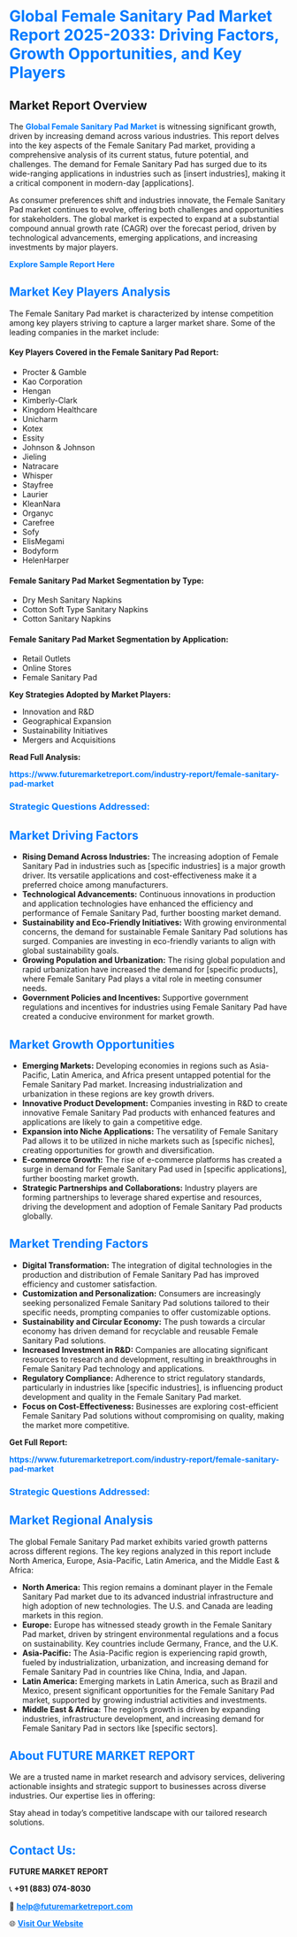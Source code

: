 <h1 style="color: #007BFF;">Global Female Sanitary Pad Market Report 2025-2033: Driving Factors, Growth Opportunities, and Key Players</h1>

<section id="overview">
<h2>Market Report Overview</h2>
<p>The <a href="https://www.futuremarketreport.com/industry-report/female-sanitary-pad-market" style="color: #007BFF; text-decoration: none;"><strong>Global Female Sanitary Pad Market</strong></a> is witnessing significant growth, driven by increasing demand across various industries. This report delves into the key aspects of the Female Sanitary Pad market, providing a comprehensive analysis of its current status, future potential, and challenges. The demand for Female Sanitary Pad has surged due to its wide-ranging applications in industries such as [insert industries], making it a critical component in modern-day [applications].</p>
<p>As consumer preferences shift and industries innovate, the Female Sanitary Pad market continues to evolve, offering both challenges and opportunities for stakeholders. The global market is expected to expand at a substantial compound annual growth rate (CAGR) over the forecast period, driven by technological advancements, emerging applications, and increasing investments by major players.</p>
</section>

<section id="overview">
<p><a href="https://www.futuremarketreport.com/request-sample/reportId=111362" style="color: #007BFF; text-decoration: none;"><strong>Explore Sample Report Here</strong></a></p>
</section>

<section id="key-players">
<h2 style="color: #007BFF;">Market Key Players Analysis</h2>
<p>The Female Sanitary Pad market is characterized by intense competition among key players striving to capture a larger market share. Some of the leading companies in the market include:</p>
<h4>Key Players Covered in the Female Sanitary Pad Report:</h4>
<ul><li>Procter &amp; Gamble</li><li>Kao Corporation</li><li>Hengan</li><li>Kimberly-Clark</li><li>Kingdom Healthcare</li><li>Unicharm</li><li>Kotex</li><li>Essity</li><li>Johnson &amp; Johnson</li><li>Jieling</li><li>Natracare</li><li>Whisper</li><li>Stayfree</li><li>Laurier</li><li>KleanNara</li><li>Organyc</li><li>Carefree</li><li>Sofy</li><li>ElisMegami</li><li>Bodyform</li><li>HelenHarper</li></ul>
<h4>Female Sanitary Pad Market Segmentation by Type:</h4>
<ul><li>Dry Mesh Sanitary Napkins</li><li>Cotton Soft Type Sanitary Napkins</li><li>Cotton Sanitary Napkins</li></ul>

<h4>Female Sanitary Pad Market Segmentation by Application:</h4>
<ul><li>Retail Outlets</li><li>Online Stores</li><li>Female Sanitary Pad</li></ul>
<p><strong>Key Strategies Adopted by Market Players:</strong></p>
<ul>
<li>Innovation and R&D</li>
<li>Geographical Expansion</li>
<li>Sustainability Initiatives</li>
<li>Mergers and Acquisitions</li>
</ul>
</section>

<section>
<p><strong>Read Full Analysis: </strong></p><a href="https://www.futuremarketreport.com/industry-report/female-sanitary-pad-market" style="color: #007BFF; text-decoration: none;"><strong>https://www.futuremarketreport.com/industry-report/female-sanitary-pad-market</strong></a>
<h3 style="color: #007BFF;">Strategic Questions Addressed:</h3>
</section>

<section id="driving-factors">
<h2 style="color: #007BFF;">Market Driving Factors</h2>
<ul>
<li><strong>Rising Demand Across Industries:</strong> The increasing adoption of Female Sanitary Pad in industries such as [specific industries] is a major growth driver. Its versatile applications and cost-effectiveness make it a preferred choice among manufacturers.</li>
<li><strong>Technological Advancements:</strong> Continuous innovations in production and application technologies have enhanced the efficiency and performance of Female Sanitary Pad, further boosting market demand.</li>
<li><strong>Sustainability and Eco-Friendly Initiatives:</strong> With growing environmental concerns, the demand for sustainable Female Sanitary Pad solutions has surged. Companies are investing in eco-friendly variants to align with global sustainability goals.</li>
<li><strong>Growing Population and Urbanization:</strong> The rising global population and rapid urbanization have increased the demand for [specific products], where Female Sanitary Pad plays a vital role in meeting consumer needs.</li>
<li><strong>Government Policies and Incentives:</strong> Supportive government regulations and incentives for industries using Female Sanitary Pad have created a conducive environment for market growth.</li>
</ul>
</section>

<section id="growth-opportunities">
<h2 style="color: #007BFF;">Market Growth Opportunities</h2>
<ul>
<li><strong>Emerging Markets:</strong> Developing economies in regions such as Asia-Pacific, Latin America, and Africa present untapped potential for the Female Sanitary Pad market. Increasing industrialization and urbanization in these regions are key growth drivers.</li>
<li><strong>Innovative Product Development:</strong> Companies investing in R&D to create innovative Female Sanitary Pad products with enhanced features and applications are likely to gain a competitive edge.</li>
<li><strong>Expansion into Niche Applications:</strong> The versatility of Female Sanitary Pad allows it to be utilized in niche markets such as [specific niches], creating opportunities for growth and diversification.</li>
<li><strong>E-commerce Growth:</strong> The rise of e-commerce platforms has created a surge in demand for Female Sanitary Pad used in [specific applications], further boosting market growth.</li>
<li><strong>Strategic Partnerships and Collaborations:</strong> Industry players are forming partnerships to leverage shared expertise and resources, driving the development and adoption of Female Sanitary Pad products globally.</li>
</ul>
</section>

<section id="trending-factors">
<h2 style="color: #007BFF;">Market Trending Factors</h2>
<ul>
<li><strong>Digital Transformation:</strong> The integration of digital technologies in the production and distribution of Female Sanitary Pad has improved efficiency and customer satisfaction.</li>
<li><strong>Customization and Personalization:</strong> Consumers are increasingly seeking personalized Female Sanitary Pad solutions tailored to their specific needs, prompting companies to offer customizable options.</li>
<li><strong>Sustainability and Circular Economy:</strong> The push towards a circular economy has driven demand for recyclable and reusable Female Sanitary Pad solutions.</li>
<li><strong>Increased Investment in R&D:</strong> Companies are allocating significant resources to research and development, resulting in breakthroughs in Female Sanitary Pad technology and applications.</li>
<li><strong>Regulatory Compliance:</strong> Adherence to strict regulatory standards, particularly in industries like [specific industries], is influencing product development and quality in the Female Sanitary Pad market.</li>
<li><strong>Focus on Cost-Effectiveness:</strong> Businesses are exploring cost-efficient Female Sanitary Pad solutions without compromising on quality, making the market more competitive.</li>
</ul>
</section>

<section>
<p><strong>Get Full Report: </strong></p><a href="https://www.futuremarketreport.com/industry-report/female-sanitary-pad-market" style="color: #007BFF; text-decoration: none;"><strong>https://www.futuremarketreport.com/industry-report/female-sanitary-pad-market</strong></a>
<h3 style="color: #007BFF;">Strategic Questions Addressed:</h3>
</section>


<section id="regional-analysis">
<h2 style="color: #007BFF;">Market Regional Analysis</h2>
<p>The global Female Sanitary Pad market exhibits varied growth patterns across different regions. The key regions analyzed in this report include North America, Europe, Asia-Pacific, Latin America, and the Middle East & Africa:</p>
<ul>
<li><strong>North America:</strong> This region remains a dominant player in the Female Sanitary Pad market due to its advanced industrial infrastructure and high adoption of new technologies. The U.S. and Canada are leading markets in this region.</li>
<li><strong>Europe:</strong> Europe has witnessed steady growth in the Female Sanitary Pad market, driven by stringent environmental regulations and a focus on sustainability. Key countries include Germany, France, and the U.K.</li>
<li><strong>Asia-Pacific:</strong> The Asia-Pacific region is experiencing rapid growth, fueled by industrialization, urbanization, and increasing demand for Female Sanitary Pad in countries like China, India, and Japan.</li>
<li><strong>Latin America:</strong> Emerging markets in Latin America, such as Brazil and Mexico, present significant opportunities for the Female Sanitary Pad market, supported by growing industrial activities and investments.</li>
<li><strong>Middle East & Africa:</strong> The region’s growth is driven by expanding industries, infrastructure development, and increasing demand for Female Sanitary Pad in sectors like [specific sectors].</li>
</ul>
</section>

<footer>
<h2 style="color: #007BFF;">About FUTURE MARKET REPORT</h2>
<p>We are a trusted name in market research and advisory services, delivering actionable insights and strategic support to businesses across diverse industries. Our expertise lies in offering:</p>

<p>Stay ahead in today’s competitive landscape with our tailored research solutions.</p>

<h2 style="color: #007BFF;">Contact Us:</h2>
<p><strong>FUTURE MARKET REPORT</strong></p>
<p>📞 <strong>+91 (883) 074-8030</strong></p>
<p>📧 <strong><a href="mailto:help@futuremarketreport.com" style="color: #007BFF;">help@futuremarketreport.com</a></strong></p>
<p>🌐 <strong><a href="https://www.futuremarketreport.com/" style="color: #007BFF;">Visit Our Website</a></strong></p>
</footer>